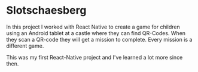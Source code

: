 # Slotschaesberg
In this project I worked with React Native to create a game for children using an Android tablet at a castle where they can find QR-Codes.
When they scan a QR-code they will get a mission to complete. Every mission is a different game.

This was my first React-Native project and I've learned a lot more since then.
